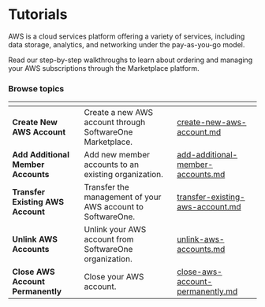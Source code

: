 # Tutorials

AWS is a cloud services platform offering a variety of services, including data storage, analytics, and networking under the pay-as-you-go model.&#x20;

Read our step-by-step walkthroughs to learn about ordering and managing your AWS subscriptions through the Marketplace platform.

### Browse topics <a href="#browse-topics" id="browse-topics"></a>

<table data-view="cards"><thead><tr><th></th><th></th><th data-hidden data-card-target data-type="content-ref"></th></tr></thead><tbody><tr><td><strong>Create New AWS Account</strong></td><td>Create a new AWS account through SoftwareOne Marketplace.</td><td><a href="create-new-aws-account.md">create-new-aws-account.md</a></td></tr><tr><td><strong>Add Additional Member Accounts</strong></td><td>Add new member accounts to an existing organization.</td><td><a href="add-additional-member-accounts.md">add-additional-member-accounts.md</a></td></tr><tr><td><strong>Transfer Existing AWS Account</strong></td><td>Transfer the management of your AWS account to SoftwareOne.</td><td><a href="transfer-existing-aws-account.md">transfer-existing-aws-account.md</a></td></tr><tr><td><strong>Unlink AWS Accounts</strong></td><td>Unlink your AWS account from SoftwareOne organization.</td><td><a href="unlink-aws-accounts.md">unlink-aws-accounts.md</a></td></tr><tr><td><strong>Close AWS Account Permanently</strong></td><td>Close your AWS account.</td><td><a href="close-aws-account-permanently.md">close-aws-account-permanently.md</a></td></tr></tbody></table>
